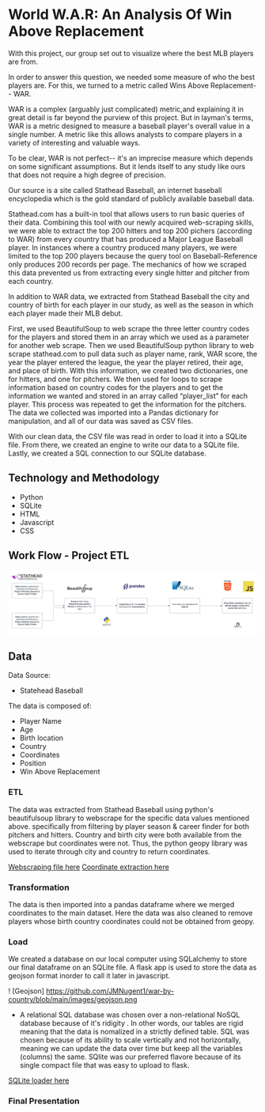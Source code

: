 # World W.A.R: An Analysis Of Win Above Replacement 

With this project, our group set out to visualize where the best MLB players are from.

In order to answer this question, we needed some measure of who the best players are. For this, we turned to a metric called Wins Above Replacement-- WAR.

WAR is a complex (arguably just complicated) metric,and explaining it in great detail is far beyond the purview of this project. But in layman's terms, WAR is a metric designed to measure a baseball player's overall value in a single number. A metric like this allows analysts to compare players in a variety of interesting and valuable ways. 

To be clear, WAR is not perfect-- it's an imprecise measure which depends on some significant assumptions. But it lends itself to any study like ours that does not require a high degree of precision.

Our source is a site called Stathead Baseball, an internet baseball encyclopedia which is the gold standard of publicly available baseball data.

Stathead.com has a built-in tool that allows users to run basic queries of their data. Combining this tool with our newly acquired web-scraping skills, we were able to extract the top 200 hitters and top 200 pichers (according to WAR) from every country that has produced a Major League Baseball player. In instances where a country produced many players, we were limited to the top 200 players because the query tool on Baseball-Reference only produces 200 records per page. The mechanics of how we scraped this data prevented us from extracting every single hitter and pitcher from each country.

In addition to WAR data, we extracted from Stathead Baseball the city and country of birth for each player in our study, as well as the season in which each player made their MLB debut. 

First, we used BeautifulSoup to web scrape the three letter country codes for the players and stored them in an array which we used as a parameter for another web scrape. Then we used BeautifulSoup python library to web scrape stathead.com to pull data such as player name, rank, WAR score, the year the player entered the league, the year the player retired, their age, and place of birth. With this information, we created two dictionaries, one for hitters, and one for pitchers. We then used for loops to scrape information based on country codes for the players and to get the information we wanted and stored in an array called “player_list” for each player. This process was repeated to get the information for the pitchers. The data we collected was imported into a Pandas dictionary for manipulation, and all of our data was saved as CSV files. 

With our clean data, the CSV file was read in order to load it into a SQLite file. From there, we created an engine to write our data to a SQLite file. Lastly, we created a SQL connection to our SQLite database. 

## Technology and Methodology

- Python
- SQLite
- HTML
- Javascript
- CSS

## Work Flow - Project ETL

![ETL-Project (1)](https://github.com/JMNugent1/war-by-country/blob/main/images/ETL%20Project%203.png)

## Data 
Data Source:

- Statehead Baseball 

The data is composed of:
- Player Name
- Age 
- Birth location
- Country 
- Coordinates 
- Position
- Win Above Replacement 


### ETL 

The data was extracted from Stathead Baseball using python's beautifulsoup library to webscrape for the specific data values mentioned above. specifically from filtering by player season & career finder for both pitchers and hitters.
Country and birth city were both available from the webscrape but coordinates were not. Thus, the python geopy library was used to iterate through city and country to return coordinates.

[Webscraping file here](https://github.com/JMNugent1/war-by-country/blob/main/development/main.ipynb)
[Coordinate extraction here](https://github.com/JMNugent1/war-by-country/blob/main/development/coordinates%20.ipynb)

### Transformation 

The data is then imported into a pandas dataframe where we merged coordinates to the main dataset. Here the data was also cleaned to remove players whose birth country coordinates could not be obtained from geopy.

### Load

We created a database on our local computer using SQLalchemy to store our final dataframe on an SQLite file. A flask app is used to store the data as geojson format inorder to call it later in javascript. 

! [Geojson] https://github.com/JMNugent1/war-by-country/blob/main/images/geojson.png

- A relational SQL database was chosen over a non-relational NoSQL database because of it's ridigity . In other words, our tables are rigid meaning that the data is nomalized in a strictly defined table. SQL was chosen because of its ability to scale vertically and not horizontally, meaning we can update the data over time but keep all the variables (columns) the same. SQlite was our preferred flavore because of its single compact file that was easy to upload to flask. 

[SQLite loader here](https://github.com/JMNugent1/war-by-country/blob/main/sqlite_loader.ipynb)

### Final Presentation 

